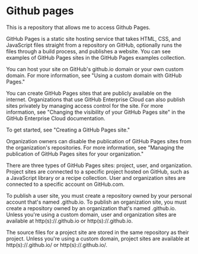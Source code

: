 # Github pages
This is a repository that allows me to access Github Pages. 

GitHub Pages is a static site hosting service that takes HTML, CSS, and JavaScript files straight from a repository on GitHub, optionally runs the files through a build process, and publishes a website. You can see examples of GitHub Pages sites in the GitHub Pages examples collection.

You can host your site on GitHub's github.io domain or your own custom domain. For more information, see "Using a custom domain with GitHub Pages."

You can create GitHub Pages sites that are publicly available on the internet. Organizations that use GitHub Enterprise Cloud can also publish sites privately by managing access control for the site. For more information, see "Changing the visibility of your GitHub Pages site" in the GitHub Enterprise Cloud documentation.

To get started, see "Creating a GitHub Pages site."

Organization owners can disable the publication of GitHub Pages sites from the organization's repositories. For more information, see "Managing the publication of GitHub Pages sites for your organization."

There are three types of GitHub Pages sites: project, user, and organization. Project sites are connected to a specific project hosted on GitHub, such as a JavaScript library or a recipe collection. User and organization sites are connected to a specific account on GitHub.com.

To publish a user site, you must create a repository owned by your personal account that's named <username>.github.io. To publish an organization site, you must create a repository owned by an organization that's named <organization>.github.io. Unless you're using a custom domain, user and organization sites are available at http(s)://<username>.github.io or http(s)://<organization>.github.io.

The source files for a project site are stored in the same repository as their project. Unless you're using a custom domain, project sites are available at http(s)://<username>.github.io/<repository> or http(s)://<organization>.github.io/<repository>.
